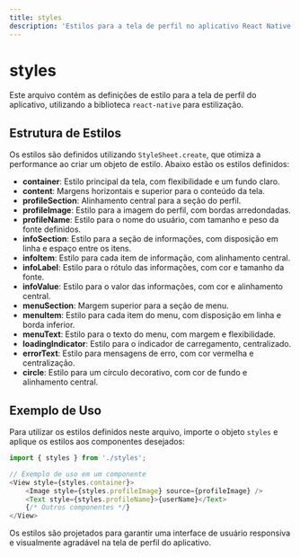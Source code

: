 ```yaml
---
title: styles
description: 'Estilos para a tela de perfil no aplicativo React Native.'
---
```


# styles

Este arquivo contém as definições de estilo para a tela de perfil do aplicativo, utilizando a biblioteca `react-native` para estilização.

## Estrutura de Estilos

Os estilos são definidos utilizando `StyleSheet.create`, que otimiza a performance ao criar um objeto de estilo. Abaixo estão os estilos definidos:

- **container**: Estilo principal da tela, com flexibilidade e um fundo claro.
- **content**: Margens horizontais e superior para o conteúdo da tela.
- **profileSection**: Alinhamento central para a seção do perfil.
- **profileImage**: Estilo para a imagem do perfil, com bordas arredondadas.
- **profileName**: Estilo para o nome do usuário, com tamanho e peso da fonte definidos.
- **infoSection**: Estilo para a seção de informações, com disposição em linha e espaço entre os itens.
- **infoItem**: Estilo para cada item de informação, com alinhamento central.
- **infoLabel**: Estilo para o rótulo das informações, com cor e tamanho da fonte.
- **infoValue**: Estilo para o valor das informações, com cor e alinhamento central.
- **menuSection**: Margem superior para a seção de menu.
- **menuItem**: Estilo para cada item do menu, com disposição em linha e borda inferior.
- **menuText**: Estilo para o texto do menu, com margem e flexibilidade.
- **loadingIndicator**: Estilo para o indicador de carregamento, centralizado.
- **errorText**: Estilo para mensagens de erro, com cor vermelha e centralização.
- **circle**: Estilo para um círculo decorativo, com cor de fundo e alinhamento central.

## Exemplo de Uso

Para utilizar os estilos definidos neste arquivo, importe o objeto `styles` e aplique os estilos aos componentes desejados:

```javascript
import { styles } from './styles';

// Exemplo de uso em um componente
<View style={styles.container}>
    <Image style={styles.profileImage} source={profileImage} />
    <Text style={styles.profileName}>{userName}</Text>
    {/* Outros componentes */}
</View>
``` 

Os estilos são projetados para garantir uma interface de usuário responsiva e visualmente agradável na tela de perfil do aplicativo.